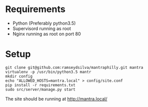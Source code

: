 # Requirements

* Python (Preferably python3.5)
* Supervisord running as root
* Nginx running as root on port 80

# Setup

```
git clone git@github.com:ramseydsilva/mantraphilly.git mantra
virtualenv -p /usr/bin/python3.5 mantr
mkdir config
echo "ALLOWED_HOSTS=mantra.local" > config/site.conf
pip install -r requirements.txt
sudo src/server/manage.py start
```
The site should be running at http://mantra.local/
